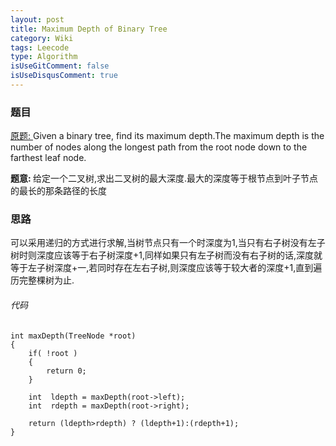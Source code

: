 ```yaml
---
layout: post
title: Maximum Depth of Binary Tree 
category: Wiki
tags: Leecode
type: Algorithm
isUseGitComment: false
isUseDisqusComment: true
---
```


### 题目
[原题: ](//oj.leetcode.com/problems/maximum-depth-of-binary-tree/)Given a binary tree, find its maximum depth.The maximum depth is the number of nodes along the longest path from the root node down to the farthest leaf node.

<b>题意: </b>给定一个二叉树,求出二叉树的最大深度.最大的深度等于根节点到叶子节点的最长的那条路径的长度

### 思路
可以采用递归的方式进行求解,当树节点只有一个时深度为1,当只有右子树没有左子树时则深度应该等于右子树深度+1,同样如果只有左子树而没有右子树的话,深度就等于左子树深度+一,若同时存在左右子树,则深度应该等于较大者的深度+1,直到遍历完整棵树为止.

###### 代码

	int maxDepth(TreeNode *root) 
	{
		if( !root )
		{
			return 0;
		}

		int  ldepth = maxDepth(root->left);
		int  rdepth = maxDepth(root->right);

		return (ldepth>rdepth) ? (ldepth+1):(rdepth+1);      
	}


